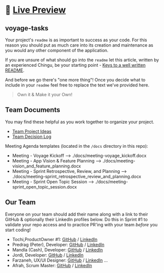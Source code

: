 
# 🔗 [Live Preview](https://development--dev-expense-splitter.netlify.app/)

## voyage-tasks

Your project's `readme` is as important to success as your code. For 
this reason you should put as much care into its creation and maintenance
as you would any other component of the application.

If you are unsure of what should go into the `readme` let this article,
written by an experienced Chingu, be your starting point - 
[Keys to a well written README](https://tinyurl.com/yk3wubft).

And before we go there's "one more thing"! Once you decide what to include
in your `readme` feel free to replace the text we've provided here.

> Own it & Make it your Own!

## Team Documents

You may find these helpful as you work together to organize your project.

- [Team Project Ideas](./docs/team_project_ideas.md)
- [Team Decision Log](./docs/team_decision_log.md)

Meeting Agenda templates (located in the `/docs` directory in this repo):

- Meeting - Voyage Kickoff --> ./docs/meeting-voyage_kickoff.docx
- Meeting - App Vision & Feature Planning --> ./docs/meeting-vision_and_feature_planning.docx
- Meeting - Sprint Retrospective, Review, and Planning --> ./docs/meeting-sprint_retrospective_review_and_planning.docx
- Meeting - Sprint Open Topic Session --> ./docs/meeting-sprint_open_topic_session.docx

## Our Team

Everyone on your team should add their name along with a link to their GitHub
& optionally their LinkedIn profiles below. Do this in Sprint #1 to validate
your repo access and to practice PR'ing with your team *before* you start
coding!

- Tochi,ProductOwner #1: [GitHub](https://github.com/Osira01) / [LinkedIn](https://www.linkedin.com/in/tochi-nkole-09525132/)
- Predrag (Peter), Developer: [GitHub](https://github.com/Predrag-Jandric) / [LinkedIn](https://www.linkedin.com/in/predrag-jandric/)
- Mandla (Cash), Developer: [GitHub](https://github.com/Mandla-tech) / [LinkedIn](https://www.linkedin.com/in/mandla-m/)
- Jordi, Developer: [GitHub](https://github.com/cluster28) / [LinkedIn](https://www.linkedin.com/in/jordi-rejas-b1319bb1/)
- Farzaneh, UX/UI Designer: [GitHub](https://github.com/farzaneh-falakrou) / [LinkedIn](https://www.linkedin.com/in/farzaneh-falakrou/)
   ...
- Afrah, Scrum Master: [GitHub](https://github.com/afbaf) / [LinkedIn](https://www.linkedin.com/in/afrah-ali-251264269/)
